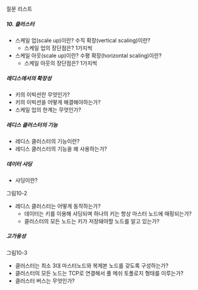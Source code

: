 질문 리스트

##### 10. 클러스터

- 스케일 업(scale up)이란? 수직 확장(vertical scaling)이란?
  - 스케일 업의 장단점은? 1가지씩
- 스케일 아웃(scale up)이란? 수평 확장(horizontal scaling)이란?
  - 스케일 아웃의 장단점은? 1가지씩

##### 레디스에서의 확장성

- 키의 이빅션란 무엇인가?
- 키의 이빅션을 어떻게 해결해야하는가?
- 스케일 업의 한계는 무엇인가?

##### 레디스 클러스터의 기능

- 레디스 클러스터의 기능이란?
- 레디스 클러스터의 기능을 왜 사용하는가? 

##### 데이터 샤딩

- 샤딩이란? 

그림10-2
- 레디스 클러스터는 어떻게 동작하는가?
    - 데이터는 키를 이용해 샤딩되며 하나의 키는 항상 마스터 노드에 매핑되는가?
    - 클러스터의 모든 노드는 키가 저장돼야할 노드를 알고 있는가?

##### 고가용성

그림10-3

- 클러스터는 최소 3대 마스터노드와 복제본 노드를 갖도록 구성하는가?
- 클러스터의 모든 노드는 TCP로 연결해서 풀 메쉬 토폴로지 형태를 이루는가?
- 클러스터 버스는 무엇인가?
